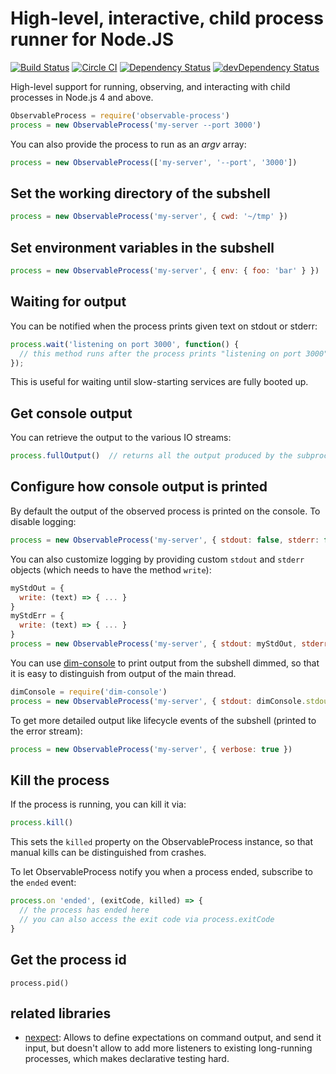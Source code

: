 # High-level, interactive, child process runner for Node.JS

[![Build Status](https://travis-ci.org/Originate/observable-process.svg?branch=master)](https://travis-ci.org/Originate/observable-process)
[![Circle CI](https://circleci.com/gh/Originate/observable-process.svg?style=shield)](https://circleci.com/gh/Originate/observable-process)
[![Dependency Status](https://david-dm.org/originate/observable-process.svg)](https://david-dm.org/originate/observable-process)
[![devDependency Status](https://david-dm.org/originate/observable-process/dev-status.svg)](https://david-dm.org/originate/observable-process#info=devDependencies)


High-level support for running, observing, and interacting with child processes
in Node.js 4 and above.


```javascript
ObservableProcess = require('observable-process')
process = new ObservableProcess('my-server --port 3000')
```

You can also provide the process to run as an _argv_ array:

```javascript
process = new ObservableProcess(['my-server', '--port', '3000'])
```


## Set the working directory of the subshell

```javascript
process = new ObservableProcess('my-server', { cwd: '~/tmp' })
```


## Set environment variables in the subshell


```javascript
process = new ObservableProcess('my-server', { env: { foo: 'bar' } })
```

## Waiting for output

You can be notified when the process prints given text on stdout or stderr:

```javascript
process.wait('listening on port 3000', function() {
  // this method runs after the process prints "listening on port 3000"
});
```

This is useful for waiting until slow-starting services are fully booted up.


## Get console output

You can retrieve the output to the various IO streams:

```js
process.fullOutput()  // returns all the output produced by the subprocess so far
```


## Configure how console output is printed

By default the output of the observed process is printed on the console.
To disable logging:

```js
process = new ObservableProcess('my-server', { stdout: false, stderr: false })
```

You can also customize logging by providing custom `stdout` and `stderr` objects
(which needs to have the method `write`):

```javascript
myStdOut = {
  write: (text) => { ... }
}
myStdErr = {
  write: (text) => { ... }
}
process = new ObservableProcess('my-server', { stdout: myStdOut, stderr: myStdErr })
```

You can use [dim-console](https://github.com/kevgo/dim-console-node)
to print output from the subshell dimmed,
so that it is easy to distinguish from output of the main thread.

```javascript
dimConsole = require('dim-console')
process = new ObservableProcess('my-server', { stdout: dimConsole.stdout, stderr: dimConsole.stderr })
```

To get more detailed output like lifecycle events of the subshell (printed to the error stream):

```javascript
process = new ObservableProcess('my-server', { verbose: true })
```


## Kill the process

If the process is running, you can kill it via:

```javascript
process.kill()
```

This sets the `killed` property on the ObservableProcess instance,
so that manual kills can be distinguished from crashes.

To let ObservableProcess notify you when a process ended,
subscribe to the `ended` event:

```javascript
process.on 'ended', (exitCode, killed) => {
  // the process has ended here
  // you can also access the exit code via process.exitCode
}
```

## Get the process id

```
process.pid()
```


## related libraries

* [nexpect](https://github.com/nodejitsu/nexpect):
  Allows to define expectations on command output,
  and send it input,
  but doesn't allow to add more listeners to existing long-running processes,
  which makes declarative testing hard.

